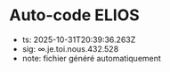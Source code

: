 # Auto-code ELIOS
- ts: 2025-10-31T20:39:36.263Z
- sig: ∞.je.toi.nous.432.528
- note: fichier généré automatiquement